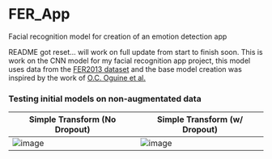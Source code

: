 # FER_App
Facial recognition model for creation of an emotion detection app 

README got reset... will work on full update from start to finish soon. This is work on the CNN model for my facial recognition app project, this model uses data from the [FER2013 dataset](https://paperswithcode.com/dataset/fer2013#:~:text=FER2013%20(Facial%20Expression%20Recognition%202013%20Dataset)&text=machine%20learning%20contests-,Fer2013%20contains%20approximately%2030%2C000%20facial%20RGB%20images%20of%20different%20expressions,%3DSurprise%2C%206%3DNeutral.) and the base model creation was inspired by the work of [O.C. Oguine et al.](https://arxiv.org/ftp/arxiv/papers/2206/2206.09509.pdf)

### Testing initial models on non-augmentated data

| Simple Transform (No Dropout) | Simple Transform (w/ Dropout) |
|-------------------------------|-------------------------------|
| ![image](https://github.com/maronem/FER_App/assets/108199140/a9ba365e-6f4c-4950-b353-0e2e1c6330eb) | ![image](https://github.com/maronem/FER_App/assets/108199140/a97338e6-03b7-48a8-b365-f3902ce079e2) |


